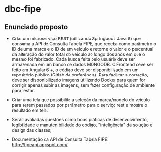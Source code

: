 # dbc-fipe

## Enunciado proposto
* Criar um microserviço REST (utilizando Springboot, Java 8) que consuma a API de Consulta Tabela FIPE, que receba como parâmetro o ID de uma marca e o ID de um veículo e retorne o valor e o percentual da alteração do valor total do veículo ao longo dos anos em que o mesmo foi fabricado. Cada busca feita pelo usuário deve ser armazenada em um banco de dados MONGODB. O Frontend deve ser feito em Angular 6 +, o código deve ser disponibilizado em um repositório público (Gitlab de preferência). Para facilitar a correção, deve ser disponibilizado imagens utilizando Docker para quem for corrigir apenas subir as imagens, sem fazer configuração de ambiente para testar.

* Criar uma tela que possibilite a seleção da marca/modelo do veículo para serem passados por parâmetro para o serviço rest e mostre o resultado em tela.

* Serão avaliadas questões como boas práticas de desenvolvimento, legibilidade e manutenibilidade do código, "inteligência" da solução e design das classes;
 
* Documentação da API de Consulta Tabela FIPE: http://fipeapi.appspot.com/




